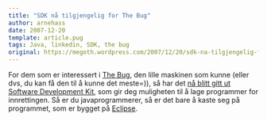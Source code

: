 ```yaml
---
title: "SDK nå tilgjengelig for The Bug"
author: arnehass
date: 2007-12-20
template: article.pug
tags: Java, linkedin, SDK, the bug
original: https://megoth.wordpress.com/2007/12/20/sdk-na-tilgjengelig-for-the-bug/
---
```


<p>For dem som er interessert i <a href="http://buglabs.net/">The Bug</a>, den lille maskinen som kunne (eller dvs, du kan få den til å kunne det meste=)), så har det <a href="http://www.bugblogger.com/2007/12/sdk-now-availab.html">nå blitt gitt ut Software Development Kit</a>, som gir deg muligheten til å lage programmer for innrettingen. Så er du javaprogrammerer, så er det bare å kaste seg på programmet, som er bygget på <a href="http://www.eclipse.org/">Eclipse</a>.</p>
